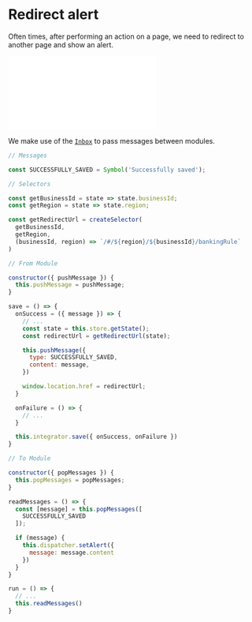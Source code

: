 # Redirect alert

Often times, after performing an action on a page, we need to redirect to another page and show an alert.

![Redirect Alert](images/redirect-alert.md)

We make use of the [`Inbox`](../../specifics/Inbox.md) to pass messages between modules.

```js
// Messages

const SUCCESSFULLY_SAVED = Symbol('Successfully saved');
```

```js
// Selectors

const getBusinessId = state => state.businessId;
const getRegion = state => state.region;

const getRedirectUrl = createSelector(
  getBusinessId,
  getRegion,
  (businessId, region) => `/#/${region}/${businessId}/bankingRule`
)
```

```js
// From Module

constructor({ pushMessage }) {
  this.pushMessage = pushMessage;
}

save = () => {
  onSuccess = ({ message }) => {
    // ...
    const state = this.store.getState();
    const redirectUrl = getRedirectUrl(state);

    this.pushMessage({
      type: SUCCESSFULLY_SAVED,
      content: message,
    })

    window.location.href = redirectUrl;
  }

  onFailure = () => {
    // ...
  }

  this.integrator.save({ onSuccess, onFailure })
}
```

```js
// To Module

constructor({ popMessages }) {
  this.popMessages = popMessages;
}

readMessages = () => {
  const [message] = this.popMessages([
    SUCCESSFULLY_SAVED
  ]);

  if (message) {
    this.dispatcher.setAlert({
      message: message.content
    })
  }
}

run = () => {
  // ...
  this.readMessages()
}
```
